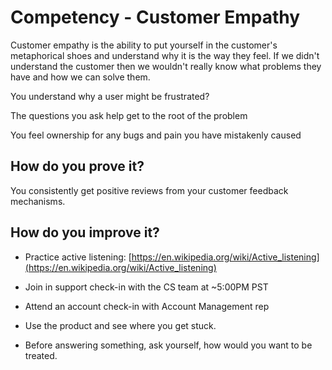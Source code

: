# Competency - Customer Empathy

Customer empathy is the ability to put yourself in the customer's metaphorical shoes and understand why it is the way they feel. If we didn't understand the customer then we wouldn't really know what problems they have and how we can solve them.

You understand why a user might be frustrated?

The questions you ask help get to the root of the problem

You feel ownership for any bugs and pain you have mistakenly caused

## How do you prove it?

You consistently get positive reviews from your customer feedback mechanisms.

## How do you improve it?

- Practice active listening: [https://en.wikipedia.org/wiki/Active_listening](https://en.wikipedia.org/wiki/Active_listening) 

- Join in support check-in with the CS team at ~5:00PM PST

- Attend an account check-in with Account Management rep

- Use the product and see where you get stuck.

- Before answering something, ask yourself, how would you want to be treated.

